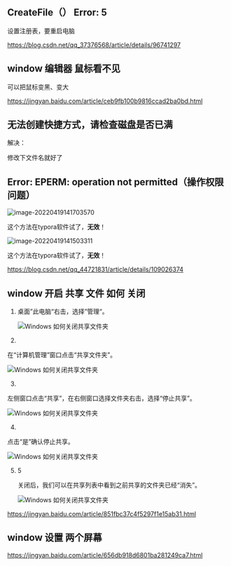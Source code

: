 ## CreateFile（） Error: 5

设置注册表，要重启电脑

https://blog.csdn.net/qq_37376568/article/details/96741297

## window 编辑器 鼠标看不见

可以把鼠标变黑、变大

https://jingyan.baidu.com/article/ceb9fb100b9816ccad2ba0bd.html

## 无法创建快捷方式，请检查磁盘是否已满

解决：

修改下文件名就好了

## Error: EPERM: operation not permitted（操作权限问题）

![image-20220419141703570](C:/Users/ASUS/AppData/Roaming/Typora/typora-user-images/image-20220419141703570.png)

这个方法在typora软件试了，**无效**！

![image-20220419141503311](https://s2.loli.net/2022/04/19/5DJqZla8i7cO4UC.png)

这个方法在typora软件试了，**无效**！

https://blog.csdn.net/qq_44721831/article/details/109026374

## window 开启 共享 文件 如何 关闭

1. 桌面”此电脑“右击，选择”管理“。

   ![Windows 如何关闭共享文件夹](https://exp-picture.cdn.bcebos.com/03605157935653bb8ce9554c1d0b312104617160.jpg?x-bce-process=image%2Fresize%2Cm_lfit%2Cw_500%2Climit_1%2Fformat%2Cf_jpg%2Fquality%2Cq_80)

2. 

   在“计算机管理”窗口点击“共享文件夹”。

   ![Windows 如何关闭共享文件夹](https://exp-picture.cdn.bcebos.com/4e168d5653bbf8201132a7bcba21056105a36e60.jpg?x-bce-process=image%2Fresize%2Cm_lfit%2Cw_500%2Climit_1%2Fformat%2Cf_jpg%2Fquality%2Cq_80)

3. 

   左侧窗口点击“共享”，在右侧窗口选择文件夹右击，选择“停止共享”。

   ![Windows 如何关闭共享文件夹](https://exp-picture.cdn.bcebos.com/f9617afb960b31217da83514dee983aee9d76d60.jpg?x-bce-process=image%2Fresize%2Cm_lfit%2Cw_500%2Climit_1%2Fformat%2Cf_jpg%2Fquality%2Cq_80)

4. 

   点击“是”确认停止共享。

   ![Windows 如何关闭共享文件夹](https://exp-picture.cdn.bcebos.com/52fae62064fb960b46e834d68fa355e982ae6c60.jpg?x-bce-process=image%2Fresize%2Cm_lfit%2Cw_500%2Climit_1%2Fformat%2Cf_jpg%2Fquality%2Cq_80)

5. 5

   关闭后，我们可以在共享列表中看到之前共享的文件夹已经“消失”。

   ![Windows 如何关闭共享文件夹](https://exp-picture.cdn.bcebos.com/92174dbbf82064fbe0c200968e6104a354e96f60.jpg?x-bce-process=image%2Fresize%2Cm_lfit%2Cw_500%2Climit_1%2Fformat%2Cf_jpg%2Fquality%2Cq_80)

https://jingyan.baidu.com/article/851fbc37c4f5297f1e15ab31.html

## window 设置 两个屏幕

https://jingyan.baidu.com/article/656db918d6801ba281249ca7.html
